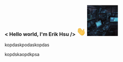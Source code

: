 <h3> < Hello world, I'm Erik Hsu /> <img src="https://raw.githubusercontent.com/ABSphreak/ABSphreak/master/gifs/Hi.gif" width="30px">  <img src="/media/gif3.gif" width="100px"></h3>

<p>
kopdaskpodaskopdas


kopdskaopdkpsa
</p>
